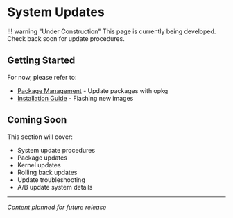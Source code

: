 # System Updates

!!! warning "Under Construction"
    This page is currently being developed. Check back soon for update procedures.

## Getting Started

For now, please refer to:

- [Package Management](package-management.md) - Update packages with opkg
- [Installation Guide](../getting-started/installation.md) - Flashing new images

## Coming Soon

This section will cover:

- System update procedures
- Package updates
- Kernel updates
- Rolling back updates
- Update troubleshooting
- A/B update system details

---

*Content planned for future release*
